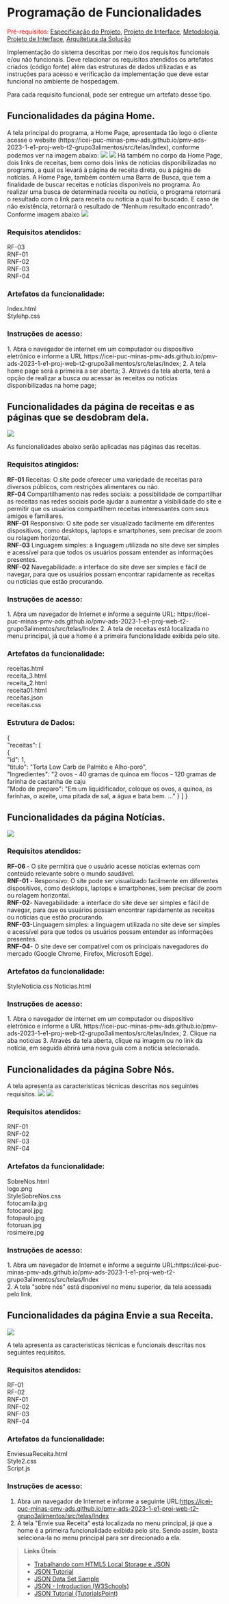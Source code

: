 # Programação de Funcionalidades

<span style="color:red">Pré-requisitos: <a href="2-Especificação do Projeto.md"> Especificação do Projeto</a></span>, <a href="3-Projeto de Interface.md"> Projeto de Interface</a>, <a href="4-Metodologia.md"> Metodologia</a>, <a href="3-Projeto de Interface.md"> Projeto de Interface</a>, <a href="5-Arquitetura da Solução.md"> Arquitetura da Solução</a>

Implementação do sistema descritas por meio dos requisitos funcionais e/ou não funcionais. Deve relacionar os requisitos atendidos os artefatos criados (código fonte) além das estruturas de dados utilizadas e as instruções para acesso e verificação da implementação que deve estar funcional no ambiente de hospedagem.

Para cada requisito funcional, pode ser entregue um artefato desse tipo. 

<h2>Funcionalidades da página Home. </h2>
A tela principal do programa, a Home Page, apresentada tão logo o cliente acesse o website (https://icei-puc-minas-pmv-ads.github.io/pmv-ads-2023-1-e1-proj-web-t2-grupo3alimentos/src/telas/Index), 
conforme podemos ver na imagem abaixo:
<img src="../docs/img/HomePage1.png">
<img src="../docs/img/HomePage2.png">
Há também no corpo da Home Page, dois links de receitas, bem como dois links de noticias disponibilizadas no programa, 
a qual os levará à página de receita direta, ou à página de notícias. A Home Page, também contém uma Barra de Busca, que
tem a finalidade de buscar receitas e notícias disponíveis no programa. Ao realizar uma busca de determinada receita ou 
notícia, o programa retornará o resultado com o link para receita ou noticia a qual foi buscado. E caso de não 
existência, retornará o resultado de “Nenhum resultado encontrado”. Conforme imagem abaixo

<img src="../docs/img/HomePage3.png">
<br><h3>Requisitos atendidos:</h3>
RF-03
<br>RNF-01
<br>RNF-02
<br>RNF-03
<br>RNF-04
<br><h3>Artefatos da funcionalidade:</h3>
Index.html
<br>Stylehp.css

<h3>Instruções de acesso:</h3>
1.	Abra o navegador de internet em um computador ou dispositivo eletrônico e informe a URL https://icei-puc-minas-pmv-ads.github.io/pmv-ads-2023-1-e1-proj-web-t2-grupo3alimentos/src/telas/Index;
2.	A tela home page será a primeira a ser aberta;
3.	Através da tela aberta, terá a opção de realizar a busca ou acessar às receitas ou noticias disponibilizadas na home page;

<h2>Funcionalidades da página de receitas e as páginas que se desdobram dela. </h2>
<img src="../src/imgs/requireceita.png">

As funcionalidades abaixo serão aplicadas nas páginas das receitas. 

<h3>Requisitos atingidos:</h3>
<b> RF-01</b>	Receitas: O site pode oferecer uma variedade de receitas para diversos públicos, com restrições alimentares ou não.
<br> <b>RF-04</b>	Compartilhamento nas redes sociais: a possibilidade de compartilhar as receitas nas redes sociais pode ajudar a aumentar a visibilidade do site e permitir que os usuários compartilhem receitas interessantes com seus amigos e familiares.
<br> <b>RNF-01</b>	Responsivo: O site pode ser visualizado facilmente em diferentes dispositivos, como desktops, laptops e smartphones, sem precisar de zoom ou rolagem horizontal.
<br> <b>RNF-03</b>	Linguagem simples: a linguagem utilizada no site deve ser simples e acessível para que todos os usuários possam entender as informações presentes.
<br> <b>RNF-02</b>	Navegabilidade: a interface do site deve ser simples e fácil de navegar, para que os usuários possam encontrar rapidamente as receitas ou notícias que estão procurando.
<br><h3>Instruções de acesso:</h3>
1.	Abra um navegador de Internet e informe a seguinte URL: https://icei-puc-minas-pmv-ads.github.io/pmv-ads-2023-1-e1-proj-web-t2-grupo3alimentos/src/telas/Index
2.	A tela de receitas está localizada no menu principal, já que a home é a primeira funcionalidade exibida pelo site.
</br>
<h3>Artefatos da funcionalidade:</h3>
receitas.html
<br>receita_3.html
<br>receita_2.html
<br>receita01.html
<br>receitas.json
<br>receitas.css

<h3>Estrutura de Dados:</h3>
{
<br>"receitas": [
<br>{
<br>"id": 1,
<br>"titulo": "Torta Low Carb de Palmito e Alho-poró",
<br>"Ingredientes": "2 ovos - 40 gramas de quinoa em flocos - 120 gramas de farinha de castanha de caju
<br>"Modo de preparo": "Em um liquidificador, coloque os ovos, a quinoa, as farinhas, o azeite, uma pitada de sal, a água e bata bem. ..."
}
]
}


<h2>Funcionalidades da página Notícias. </h2>
<img src="../resource/img/noticias1.png">

<h3>Requisitos atendidos:</h3>
<b>RF-06 </b>- O site permitirá que o usuário acesse notícias externas com conteúdo relevante sobre o mundo saudável.
<br><b>RNF-01 </b>- Responsivo: O site pode ser visualizado facilmente em diferentes dispositivos, como desktops, laptops e smartphones, sem precisar de zoom ou rolagem horizontal.
<br><b>RNF-02</b>- Navegabilidade: a interface do site deve ser simples e fácil de navegar, para que os usuários possam encontrar rapidamente as receitas ou notícias que estão procurando.
<br><b>RNF-03</b>-Linguagem simples: a linguagem utilizada no site deve ser simples e acessível para que todos os usuários possam entender as informações presentes.
<br><b>RNF-04</b>- O site deve ser compatível com os principais navegadores do mercado (Google Chrome, Firefox, Microsoft Edge).

<h3>Artefatos da funcionalidade:</h3>
StyleNoticia.css
Noticias.html

<h3>Instruções de acesso:</h3>
1.	Abra o navegador de internet em um computador ou dispositivo eletrônico e informe a URL https://icei-puc-minas-pmv-ads.github.io/pmv-ads-2023-1-e1-proj-web-t2-grupo3alimentos/src/telas/Index;
2.	Clique na aba noticias
3.	Através da tela aberta, clique na imagem ou no link da notícia, em seguida abrirá uma nova guia com a notícia selecionada.

<h2>Funcionalidades da página Sobre Nós. </h2>
A tela apresenta as caracteristicas técnicas descritas nos seguintes requisitos.

<img src="../docs/img/SobreNos1.png">
<img src="../docs/img/SobreNos2.png">

<h3>Requisitos atendidos:</h3>
RNF-01
<br>RNF-02
<br>RNF-03
<br>RNF-04

<h3>Artefatos da funcionalidade:</h3>
SobreNos.html
<br>logo.png
<br>StyleSobreNos.css
<br>fotocamila.jpg
<br>fotocarol.jpg
<br>fotopaulo.jpg
<br>fotoruan.jpg
<br>rosimeire.jpg

<h3>Instruções de acesso:</h3>
1. Abra um navegador de Internet e informe a seguinte URL:https://icei-puc-minas-pmv-ads.github.io/pmv-ads-2023-1-e1-proj-web-t2-grupo3alimentos/src/telas/Index <br>
2. A tela "sobre nós" está disponível no menu superior, da tela acessada pelo link.

<h2>Funcionalidades da página Envie a sua Receita. </h2>

<img src="../docs/img/enviereceita.png">

A tela apresenta as caracteristicas técnicas e funcionais descritas nos seguintes requisitos.
<br><h3>Requisitos atendidos:</h3>

RF-01
<br>RF-02
<br>RNF-01
<br>RNF-02
<br>RNF-03
<br>RNF-04

<h3>Artefatos da funcionalidade:</h3>

EnviesuaReceita.html
<br>Style2.css
<br>Script.js

<h3>Instruções de acesso:</h3>

1. Abra um navegador de Internet e informe a seguinte URL:https://icei-puc-minas-pmv-ads.github.io/pmv-ads-2023-1-e1-proj-web-t2-grupo3alimentos/src/telas/Index
2. A tela "Envie sua Receita" está localizada no menu principal, já que a home é a primeira funcionalidade exibida pelo site. Sendo assim, basta seleciona-la no menu principal para ser direcionado a ela.

> **Links Úteis**:
>
> - [Trabalhando com HTML5 Local Storage e JSON](https://www.devmedia.com.br/trabalhando-com-html5-local-storage-e-json/29045)
> - [JSON Tutorial](https://www.w3resource.com/JSON)
> - [JSON Data Set Sample](https://opensource.adobe.com/Spry/samples/data_region/JSONDataSetSample.html)
> - [JSON - Introduction (W3Schools)](https://www.w3schools.com/js/js_json_intro.asp)
> - [JSON Tutorial (TutorialsPoint)](https://www.tutorialspoint.com/json/index.htm)